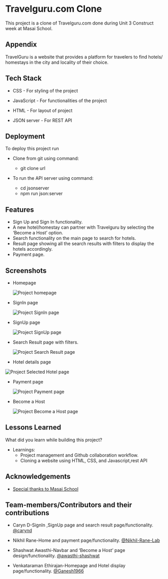 

# Travelguru.com Clone

This project is a clone of Travelguru.com done during Unit 3 Construct week at Masai School.


## Appendix

TravelGuru is a website that provides a platform for travelers to find hotels/ homestays in the city and locality of their choice.
  
## Tech Stack

 
 - CSS  - For styling of the project
 - JavaScript - For functionalities of the project
- HTML - For layout of project

- JSON server - For REST API 

  
## Deployment

To deploy this project run

- Clone from git using command:
     - git clone url


- To run the API server using command:
     - cd jsonserver
     - npm run json:server
## Features


- Sign Up and Sign In functionality.
- A new hotel/homestay can partner with Travelguru by selecting the ‘Become a Host’ option.
- Search functionality on the main page to search for hotels.
- Result page showing all the search results with filters to display the hotels accordingly.
- Payment page.
## Screenshots
- Homepage

   ![Project homepage](https://miro.medium.com/max/700/1*-DFo0TzZp3DCU8CMENUlnw.png)
- SignIn page

   ![Project SignIn page](https://miro.medium.com/max/700/1*oux-sO2Bc3O915d9CZiM2Q.png)
- SignUp page

   ![Project SignUp page](https://miro.medium.com/max/700/1*4UFtCuTwkeo5WTq_LkQK3w.png)

- Search Result page with filters.

   ![Project Search Result page](https://miro.medium.com/max/700/1*4WfV-3ln92EuCCdvodYWyA.png)
-   Hotel details page
  
   ![Project  Selected Hotel page](https://miro.medium.com/max/700/1*vSYGUJ9l9nn7Uj1fYZ6GxA.png)
   
-  Payment page
  
   ![Project Payment page](https://miro.medium.com/max/700/1*lfdaMEqrIncCsDEMOwxkKw.png)
   
- Become a Host

  ![Project Become a Host page](https://miro.medium.com/max/700/1*70qphEAzzISAXJ0MY-NR0g.png)

  
## Lessons Learned

What did you learn while building this project?


- Learnings:
  - Project management and Github collaboration workflow.
  - Cloning a website using HTML, CSS, and Javascript,rest API
## Acknowledgements

  - [Special thanks to Masai School](https://https://masaischool.com/)
  
  
## Team-members/Contributors and their contributions


- Caryn D-SignIn ,SignUp page and search result page/functionality.
     [@carynd](https://www.github.com/carynd)


- Nikhil Rane-Home and payment page/functionality.
   [@Nikhil-Rane-Lab](https://github.com/Nikhil-Rane-Lab)

- Shashwat Awasthi-Navbar and ‘Become a Host’ page design/functionality.
    [@awasthi-shashwat](https://github.com/awasthi-shashwat)
 - Venkataraman Ethirajan-Homepage and Hotel display page/functionality.
    [@Ganesh1966](https://github.com/Ganesh1966)
